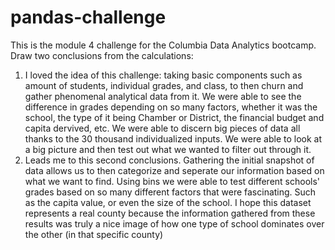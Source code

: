# pandas-challenge
This is the module 4 challenge for the Columbia Data Analytics bootcamp.
Draw two conclusions from the calculations: 
1. I loved the idea of this challenge: taking basic components such as amount of students, individual grades, and class, to then churn and gather phenomenal analytical data from it. We were able to see the difference in grades depending on so many factors, whether it was the school, the type of it being Chamber or District, the financial budget and capita dervived, etc. We were able to discern big pieces of data all thanks to the 30 thousand individualized inputs. We were able to look at a big picture and then test out what we wanted to filter out through it.
2. Leads me to this second conclusions. Gathering the initial snapshot of data allows us to then categorize and seperate our information based on what we want to find. Using bins we were able to test different schools' grades based on so many different factors that were fascinating. Such as the capita value, or even the size of the school. I hope this dataset represents a real county because the information gathered from these results was truly a nice image of how one type of school dominates over the other (in that specific county)
